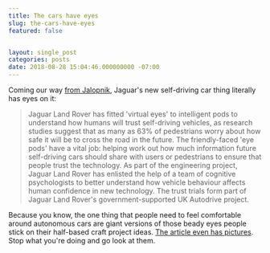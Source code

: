 ```yaml
---
title: The cars have eyes
slug: the-cars-have-eyes
featured: false


layout: single_post
categories: posts
date: 2018-08-28 15:04:46.000000000 -07:00
---
```


Coming our way [from Jalopnik](https://jalopnik.com/jaguars-new-autonomous-car-has-a-face-and-its-horrifyin-1828650588), Jaguar's new self-driving car thing literally has eyes on it:

>  Jaguar Land Rover has fitted 'virtual eyes' to intelligent pods to understand how humans will trust self-driving vehicles, as research studies suggest that as many as 63% of pedestrians worry about how safe it will be to cross the road in the future.
> The friendly-faced 'eye pods' have a vital job: helping work out how much information future self-driving cars should share with users or pedestrians to ensure that people trust the technology.
> As part of the engineering project, Jaguar Land Rover has enlisted the help of a team of cognitive psychologists to better understand how vehicle behaviour affects human confidence in new technology. The trust trials form part of Jaguar Land Rover's government-supported UK Autodrive project.

Because you know, the one thing that people need to feel comfortable around autonomous cars are giant versions of those beady eyes people stick on their half-based craft project ideas. [The article even has pictures](https://jalopnik.com/jaguars-new-autonomous-car-has-a-face-and-its-horrifyin-1828650588). Stop what you're doing and go look at them.

